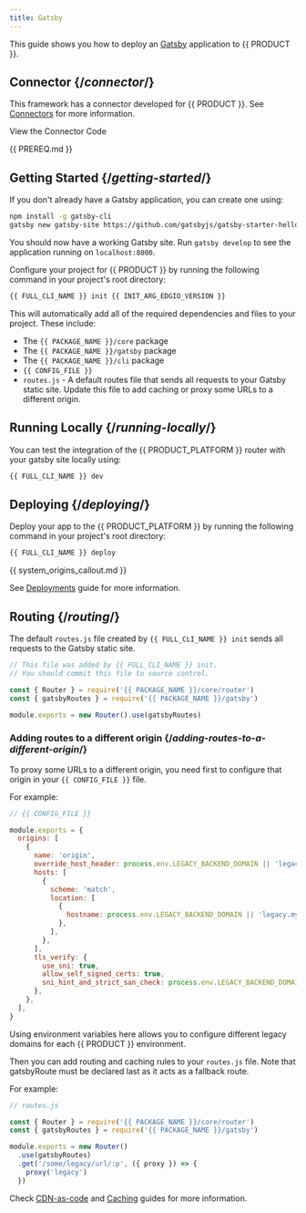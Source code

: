 ```yaml
---
title: Gatsby
---
```


This guide shows you how to deploy an [Gatsby](https://www.gatsbyjs.com/) application to {{ PRODUCT }}.

<!-- <Video src="https://www.youtube.com/watch?v=ici9j6oF_5E" /> -->

<!-- ## Example {/*example*/}

<ExampleButtons
  title="Gatsby SSG"
  siteUrl="https://edgio-community-examples-gatsby-live.layer0-limelight.link/"
  repoUrl="https://github.com/edgio-docs/edgio-gatsby-example" 
  deployFromRepo /> -->

## Connector {/*connector*/}

This framework has a connector developed for {{ PRODUCT }}. See [Connectors](/guides/sites_frameworks/connectors) for more information.

<ButtonLink variant="stroke" type="code" withIcon={true} href="https://github.com/edgio-docs/edgio-connectors/tree/main/edgio-gatsby-connector">
  View the Connector Code
</ButtonLink>

{{ PREREQ.md }}

## Getting Started {/*getting-started*/}

If you don't already have a Gatsby application, you can create one using:

```bash
npm install -g gatsby-cli
gatsby new gatsby-site https://github.com/gatsbyjs/gatsby-starter-hello-world
```

You should now have a working Gatsby site. Run `gatsby develop` to see the application running on `localhost:8000`.

Configure your project for {{ PRODUCT }} by running the following command in your project's root directory:

```bash
{{ FULL_CLI_NAME }} init {{ INIT_ARG_EDGIO_VERSION }}
```

This will automatically add all of the required dependencies and files to your project. These include:

- The `{{ PACKAGE_NAME }}/core` package
- The `{{ PACKAGE_NAME }}/gatsby` package
- The `{{ PACKAGE_NAME }}/cli` package
- `{{ CONFIG_FILE }}`
- `routes.js` - A default routes file that sends all requests to your Gatsby static site. Update this file to add caching or proxy some URLs to a different origin.

## Running Locally {/*running-locally*/}

You can test the integration of the {{ PRODUCT_PLATFORM }} router with your gatsby site locally using:

```bash
{{ FULL_CLI_NAME }} dev
```

## Deploying {/*deploying*/}

Deploy your app to the {{ PRODUCT_PLATFORM }} by running the following command in your project's root directory:

```bash
{{ FULL_CLI_NAME }} deploy
```

{{ system_origins_callout.md }}

See [Deployments](/guides/basics/deployments) guide for more information.

## Routing {/*routing*/}

The default `routes.js` file created by `{{ FULL_CLI_NAME }} init` sends all requests to the Gatsby static site.

```js
// This file was added by {{ FULL_CLI_NAME }} init.
// You should commit this file to source control.

const { Router } = require('{{ PACKAGE_NAME }}/core/router')
const { gatsbyRoutes } = require('{{ PACKAGE_NAME }}/gatsby')

module.exports = new Router().use(gatsbyRoutes)
```

### Adding routes to a different origin {/*adding-routes-to-a-different-origin*/}

To proxy some URLs to a different origin, you need first to configure that origin in your `{{ CONFIG_FILE }}` file.

For example:

```js ins="4-24"
// {{ CONFIG_FILE }}

module.exports = {
  origins: [
    {
      name: 'origin',
      override_host_header: process.env.LEGACY_BACKEND_DOMAIN || 'legacy.my-site.com',
      hosts: [
        {
          scheme: 'match',
          location: [
            {
              hostname: process.env.LEGACY_BACKEND_DOMAIN || 'legacy.my-site.com',
            },
          ],
        },
      ],
      tls_verify: {
        use_sni: true,
        allow_self_signed_certs: true,
        sni_hint_and_strict_san_check: process.env.LEGACY_BACKEND_DOMAIN || 'legacy.my-site.com',
      },
    },
  ],
}
```

Using environment variables here allows you to configure different legacy domains for each {{ PRODUCT }} environment.

Then you can add routing and caching rules to your `routes.js` file. Note that gatsbyRoute must be declared last as it acts as a fallback route.

For example:

```js ins="8-10"
// routes.js

const { Router } = require('{{ PACKAGE_NAME }}/core/router')
const { gatsbyRoutes } = require('{{ PACKAGE_NAME }}/gatsby')

module.exports = new Router()
  .use(gatsbyRoutes)
  .get('/some/legacy/url/:p', ({ proxy }) => {
    proxy('legacy')
  })
```

Check [CDN-as-code](/guides/performance/cdn_as_code) and [Caching](/guides/performance/caching) guides for more information.
